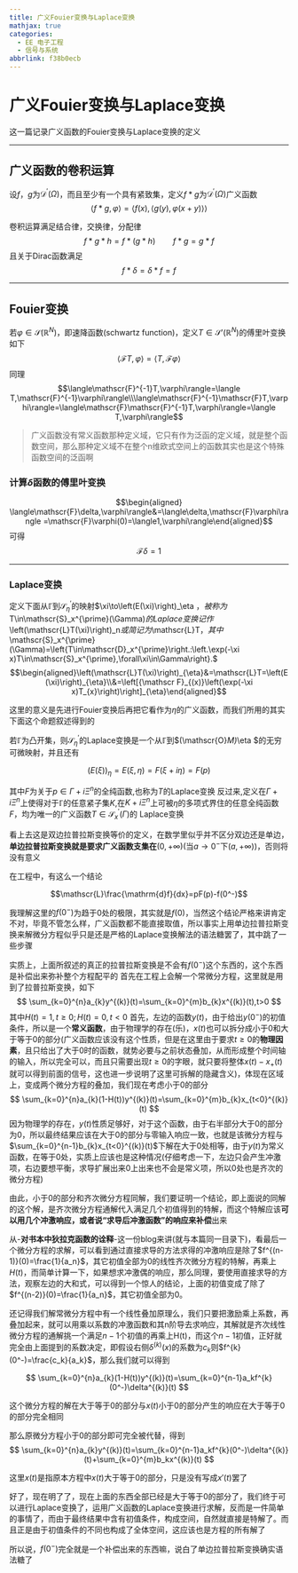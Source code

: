 ```yaml
---
title: 广义Fouier变换与Laplace变换
mathjax: true
categories:
  - EE_电子工程
  - 信号与系统
abbrlink: f38b0ecb
---
```



# 广义Fouier变换与Laplace变换
这一篇记录广义函数的Fouier变换与Laplace变换的定义

<!--more-->

---

## 广义函数的卷积运算
设$f$，$g$为$\mathcal{D}^{\prime}(\Omega)$，而且至少有一个具有紧致集，定义$f*g$为$\mathcal{D}^{\prime}(\Omega)$广义函数
$$
\langle f*g,\varphi\rangle=\langle f(x),\langle g(y),\varphi(x+y)\rangle\rangle
$$

卷积运算满足结合律，交换律，分配律
$$f*g*h=f*(g*h)\qquad f*g=g*f$$
且关于Dirac函数满足
$$f*\delta=\delta*f=f$$

---

## Fouier变换
若$\varphi\in\mathscr{S}(\mathbb{R}^N)$，即速降函数(schwartz function)，定义$T\in\mathscr{S}'(\mathbb{R}^N)$的傅里叶变换如下
$$\langle\mathscr{F}T,\varphi\rangle=\langle T,\mathscr{F}\varphi\rangle $$
同理
$$\langle\mathscr{F}^{-1}T,\varphi\rangle=\langle T,\mathscr{F}^{-1}\varphi\rangle\\\langle\mathscr{F}^{-1}\mathscr{F}T,\varphi\rangle=\langle\mathscr{F}\mathscr{F}^{-1}T,\varphi\rangle=\langle T,\varphi\rangle$$

> 广义函数没有常义函数那种定义域，它只有作为泛函的定义域，就是整个函数空间，那么那种定义域不在整个n维欧式空间上的函数其实也是这个特殊函数空间的泛函啊
### 计算$\delta$函数的傅里叶变换
$$\begin{aligned}
\langle\mathscr{F}\delta,\varphi\rangle&=\langle\delta,\mathscr{F}\varphi\rangle =\mathscr{F}\varphi(0)=\langle1,\varphi\rangle\end{aligned}$$
可得
$$\mathscr{F}\delta=1$$

---

### Laplace变换
定义下面从$\mathbb{\Gamma}$到$\mathscr{S}_{\eta}^{\prime}$的映射$\xi\to\left(E(\xi)\right)_\eta $，被称为$T\in\mathscr{S}_x^{\prime}(\Gamma)$的Laplace变换记作$\left(\mathscr{L}T(\xi)\right)_n$或简记为$\mathscr{L}T$，其中$\mathscr{S}_x^{\prime}(\Gamma)=\left\{T\in\mathscr{D}_x^{\prime}\right.:\left.\exp(-\xi x)T\in\mathscr{S}_x^{\prime},\forall\xi\in\Gamma\right\}.$
$$\begin{aligned}\left(\mathscr{L}T(\xi)\right)_{\eta}&=\mathscr{L}T=\left(E(\xi)\right)_{\eta}\\&=\left[{\mathscr F}_{(x)}\left(\exp(-\xi x)T_{x}\right)\right]_{\eta}\end{aligned}$$

这里的意义是先进行Fouier变换后再把它看作为$\eta$的广义函数，而我们所用的其实下面这个命题叙述得到的

若$\mathbb{\Gamma}$为凸开集，则$\mathscr{S}_{\eta}^{\prime}$的Laplace变换是一个从$\mathbb{\Gamma}$到$(\mathscr{O}_M)_\eta $的无穷可微映射，并且还有

$$
\left(E(\xi)\right)_\eta=E(\xi,\eta)=F(\xi+i\eta)=F(p)
$$

其中$F$为关于$p\in\Gamma+i\Xi^n$的全纯函数,也称为$T$的Laplace变换
反过来,定义在$\Gamma+i\Xi^n$上使得对于$\mathbb{\Gamma}$的任意紧子集$K$,在$K+i\Xi^n$上可被$\eta$的多项式界住的任意全纯函数$F$，均为唯一的广义函数$T\in\mathscr{S}_x^{\prime}(\Gamma)$的 Laplace变换



看上去这是双边拉普拉斯变换等价的定义，在数学里似乎并不区分双边还是单边，**单边拉普拉斯变换就是要求广义函数支集在**$(0,+\infty)$(当$a\to 0^-$下$(a,+\infty)$)，否则将没有意义

在工程中，有这么一个结论

$$\mathscr{L}\frac{\mathrm{d}f}{dx}=pF(p)-f(0^-)$$

我理解这里的$f(0^-)$为趋于0处的极限，其实就是$f(0)$，当然这个结论严格来讲肯定不对，毕竟不管怎么样，广义函数都不能直接取值，所以事实上用单边拉普拉斯变换来解微分方程似乎只是还是严格的Laplace变换解法的语法糖罢了，其中跳了一些步骤

实质上，上面所叙述的真正的拉普拉斯变换是不会有$f(0^-)$这个东西的，这个东西是补偿出来弥补整个方程配平的
首先在工程上会解一个常微分方程，这里就是用到了拉普拉斯变换，如下
$$
\sum_{k=0}^{n}a_{k}y^{(k)}(t)=\sum_{k=0}^{m}b_{k}x^{(k)}(t),t>0
$$
其中$H(t)=1,t\ge0;H(t)=0,t<0$
首先，左边的函数$y(t)$，由于给出$y(0^-)$的初值条件，所以是一个**常义函数**，由于物理学的存在(乐)，$x(t)$也可以拆分成小于0和大于等于0的部分(广义函数应该没有这个性质，但是在这里由于要求$t\ge0$的**物理因素**，且只给出了大于0时的函数，就势必要与之前状态叠加，从而形成整个时间轴的输入，所以完全可以，而且只需要出现$t\ge0$的字眼，就只要将整体$x(t)-x_+(t)$就可以得到前面的信号，这也进一步说明了这里可拆解的隐藏含义)，体现在区域上，变成两个微分方程的叠加，我们现在考虑小于0的部分
$$
\sum_{k=0}^{n}a_{k}(1-H(t))y^{(k)}(t)=\sum_{k=0}^{m}b_{k}x_{t<0}^{(k)}(t)
$$
因为物理学的存在，$y(t)$性质足够好，对于这个函数，由于右半部分大于0的部分为0，所以最终结果应该在大于0的部分与零输入响应一致，也就是该微分方程与$\sum_{k=0}^{n-1}b_{k}x_{t<0}^{(k)}(t)$下解在大于0处相等，由于$y(t)$为常义函数，在等于0处，实质上应该也是这种情况(仔细考虑一下，左边只会产生冲激项，右边要想平衡，求导扩展出来0上出来也不会是常义项，所以0处也是齐次的微分方程)

由此，小于0的部分和齐次微分方程同解，我们要证明一个结论，即上面说的同解的这个解，是齐次微分方程通解代入满足几个初值得到的特解，而这个特解应该**可以用几个冲激响应，或者说“求导后冲激函数”的响应来补偿**出来

从-**对书本中狄拉克函数的诠释**-这一份blog来讲(就与本篇同一目录下)，看最后一个微分方程的求解，可以看到通过直接求导的方法求得的冲激响应是除了$f^{(n-1)}(0)=\frac{1}{a_n}$，其它初值全部为0的线性齐次微分方程的特解，再乘上$H(t)$，而简单计算一下，如果想求冲激偶的响应，那么同理，要使用直接求导的方法，观察左边的大和式，可以得到一个惊人的结论，上面的初值变成了除了$f^{(n-2)}(0)=\frac{1}{a_n}$，其它初值全部为0。

还记得我们解常微分方程中有一个线性叠加原理么，我们只要把激励乘上系数，再叠加起来，就可以用乘以系数的冲激函数和其n阶导去求响应，其解就是齐次线性微分方程的通解挑一个满足$n-1$个初值的再乘上H(t)，而这个$n-1$初值，正好就完全由上面提到的系数决定，即假设右侧$\delta^{(k)}(x)$的系数为$c_k$则$f^{k}(0^-)=\frac{c_k}{a_k}$，那么我们就可以得到

$$
\sum_{k=0}^{n}a_{k}(1-H(t))y^{(k)}(t)=\sum_{k=0}^{n-1}a_kf^{k}(0^-)\delta^{(k)}(t)
$$

这个微分方程的解在大于等于0的部分与$x(t)$小于0的部分产生的响应在大于等于0的部分完全相同

那么原微分方程小于0的部分即可完全被代替，得到
$$
\sum_{k=0}^{n}a_{k}y^{(k)}(t)=\sum_{k=0}^{n-1}a_kf^{k}(0^-)\delta^{(k)}(t)+\sum_{k=0}^{m}b_kx^{(k)}(t)
$$

这里$x(t)$是指原本方程中$x(t)$大于等于0的部分，只是没有写成$x'(t)$罢了

好了，现在明了了，现在上面的东西全部已经是大于等于0的部分了，我们终于可以进行Laplace变换了，运用广义函数的Laplace变换进行求解，反而是一件简单的事情了，而由于最终结果中含有初值条件，构成空间，自然就直接是特解了。而且正是由于初值条件的不同也构成了全体空间，这应该也是方程的所有解了

所以说，$f(0^-)$完全就是一个补偿出来的东西嘛，说白了单边拉普拉斯变换确实语法糖了